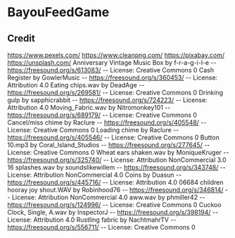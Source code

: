 # BayouFeedGame
## Credit
https://www.pexels.com/
https://www.cleanpng.com/
https://pixabay.com/
https://unsplash.com/
Anniversary Vintage Music Box by f-r-a-g-i-l-e -- https://freesound.org/s/613083/ -- License: Creative Commons 0
Cash Register by GowlerMusic -- https://freesound.org/s/360453/ -- License: Attribution 4.0
Eating chips.wav by DeadAge -- https://freesound.org/s/269581/ -- License: Creative Commons 0
Drinking gulp by sapphicrabbit -- https://freesound.org/s/724223/ -- License: Attribution 4.0
Moving_Fabric.wav by Nitromonkey101 -- https://freesound.org/s/689179/ -- License: Creative Commons 0
Cancel/miss chime by Raclure -- https://freesound.org/s/405548/ -- License: Creative Commons 0
Loading chime by Raclure -- https://freesound.org/s/405546/ -- License: Creative Commons 0
Button 10.mp3 by Coral_Island_Studios -- https://freesound.org/s/277645/ -- License: Creative Commons 0
Wheat ears shaken.wav by MoniqueKruger -- https://freesound.org/s/325740/ -- License: Attribution NonCommercial 3.0
16 splashes.wav by soundslikewillem -- https://freesound.org/s/343748/ -- License: Attribution NonCommercial 4.0
Coins by Duasun -- https://freesound.org/s/445716/ -- License: Attribution 4.0
06684 children hooray joy shout.WAV by Robinhood76 -- https://freesound.org/s/346814/ -- License: Attribution NonCommercial 4.0
aww.wav by phmiller42 -- https://freesound.org/s/124996/ -- License: Creative Commons 0
Cuckoo Clock, Single, A.wav by InspectorJ -- https://freesound.org/s/398194/ -- License: Attribution 4.0
Rustling fabric by NachtmahrTV -- https://freesound.org/s/556711/ -- License: Creative Commons 0